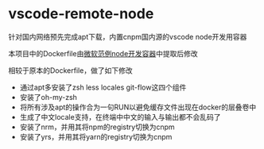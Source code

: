 # vscode-remote-node

针对国内网络预先完成apt下载，内置cnpm国内源的vscode node开发用容器

本项目中的Dockerfile由[微软范例node开发容器](https://github.com/Microsoft/vscode-remote-try-node)中提取后修改

相较于原本的Dockerfile，做了如下修改

- 通过apt多安装了zsh less locales git-flow这四个组件
- 安装了oh-my-zsh
- 将所有涉及apt的操作合为一句RUN以避免缓存文件出现在docker的层叠卷中
- 生成了中文locale支持，在终端中中文的输入与输出都不会乱码了
- 安装了nrm，并用其将npm的registry切换为cnpm
- 安装了yrs，并用其将yarn的registry切换为cnpm
